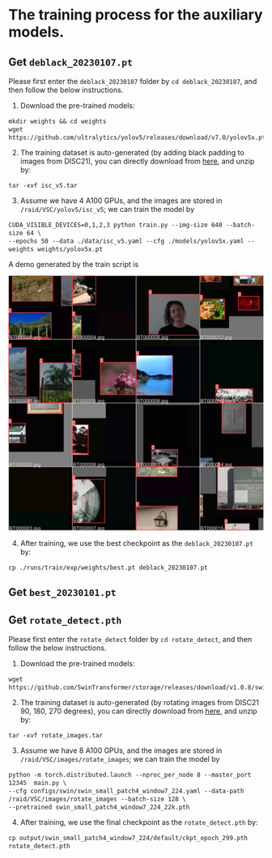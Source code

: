 # The training process for the auxiliary models.

## Get ```deblack_20230107.pt```

Please first enter the ```deblack_20230107``` folder by ```cd deblack_20230107```, and then follow the below instructions.

1. Download the pre-trained models:
```
mkdir weights && cd weights
wget https://github.com/ultralytics/yolov5/releases/download/v7.0/yolov5x.pt
```

2. The training dataset is auto-generated (by adding black padding to images from DISC21), you can directly download from [here](https://drive.google.com/file/d/1kN2j5HXJNIkMWvH-163yUfUrFlWK38mL/view?usp=share_link), and unzip by:
```
tar -xvf isc_v5.tar
```

3. Assume we have $4$ A100 GPUs, and the images are stored in ```/raid/VSC/yolov5/isc_v5```; we can train the model by

```
CUDA_VISIBLE_DEVICES=0,1,2,3 python train.py --img-size 640 --batch-size 64 \
--epochs 50 --data ./data/isc_v5.yaml --cfg ./models/yolov5x.yaml --weights weights/yolov5x.pt
```

A demo generated by the train script is

![image](https://github.com/WangWenhao0716/VSC-DescriptorTrack-Submission/blob/main/Test/Prepare/deblack_20230107/train_batch0.jpg)

4. After training, we use the best checkpoint as the ```deblack_20230107.pt``` by:
```
cp ./runs/train/exp/weights/best.pt deblack_20230107.pt
```

## Get ```best_20230101.pt```

## Get ```rotate_detect.pth```

Please first enter the ```rotate_detect``` folder by ```cd rotate_detect```, and then follow the below instructions.

1. Download the pre-trained models:
```
wget https://github.com/SwinTransformer/storage/releases/download/v1.0.8/swin_small_patch4_window7_224_22k.pth
```

2. The training dataset is auto-generated (by rotating images from  DISC21 90, 180, 270 degrees), you can directly download from [here](https://drive.google.com/file/d/12N0pXF2dP1NNRvXnJZKzGtGajnQAwRtZ/view?usp=share_link), and unzip by:
```
tar -xvf rotate_images.tar
```

3. Assume we have $8$ A100 GPUs, and the images are stored in ```/raid/VSC/images/rotate_images```; we can train the model by

```
python -m torch.distributed.launch --nproc_per_node 8 --master_port 12345  main.py \
--cfg configs/swin/swin_small_patch4_window7_224.yaml --data-path /raid/VSC/images/rotate_images --batch-size 128 \
--pretrained swin_small_patch4_window7_224_22k.pth
```

4. After training, we use the final checkpoint as the ```rotate_detect.pth``` by: 

```
cp output/swin_small_patch4_window7_224/default/ckpt_epoch_299.pth rotate_detect.pth
```
